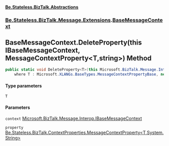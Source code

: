 #### [Be.Stateless.BizTalk.Abstractions](README.md 'README')
### [Be.Stateless.BizTalk.Message.Extensions](Be.Stateless.BizTalk.Message.Extensions.md 'Be.Stateless.BizTalk.Message.Extensions').[BaseMessageContext](BaseMessageContext.md 'Be.Stateless.BizTalk.Message.Extensions.BaseMessageContext')

## BaseMessageContext.DeleteProperty<T>(this IBaseMessageContext, MessageContextProperty<T,string>) Method

```csharp
public static void DeleteProperty<T>(this Microsoft.BizTalk.Message.Interop.IBaseMessageContext context, Be.Stateless.BizTalk.ContextProperties.MessageContextProperty<T,string> property)
    where T : Microsoft.XLANGs.BaseTypes.MessageContextPropertyBase, new();
```
#### Type parameters

<a name='Be.Stateless.BizTalk.Message.Extensions.BaseMessageContext.DeleteProperty_T_(thisMicrosoft.BizTalk.Message.Interop.IBaseMessageContext,Be.Stateless.BizTalk.ContextProperties.MessageContextProperty_T,string_).T'></a>

`T`
#### Parameters

<a name='Be.Stateless.BizTalk.Message.Extensions.BaseMessageContext.DeleteProperty_T_(thisMicrosoft.BizTalk.Message.Interop.IBaseMessageContext,Be.Stateless.BizTalk.ContextProperties.MessageContextProperty_T,string_).context'></a>

`context` [Microsoft.BizTalk.Message.Interop.IBaseMessageContext](https://docs.microsoft.com/en-us/dotnet/api/Microsoft.BizTalk.Message.Interop.IBaseMessageContext 'Microsoft.BizTalk.Message.Interop.IBaseMessageContext')

<a name='Be.Stateless.BizTalk.Message.Extensions.BaseMessageContext.DeleteProperty_T_(thisMicrosoft.BizTalk.Message.Interop.IBaseMessageContext,Be.Stateless.BizTalk.ContextProperties.MessageContextProperty_T,string_).property'></a>

`property` [Be.Stateless.BizTalk.ContextProperties.MessageContextProperty&lt;](MessageContextProperty_T,TR_.md 'Be.Stateless.BizTalk.ContextProperties.MessageContextProperty<T,TR>')[T](BaseMessageContext.DeleteProperty_T_(thisIBaseMessageContext,MessageContextProperty_T,string_).md#Be.Stateless.BizTalk.Message.Extensions.BaseMessageContext.DeleteProperty_T_(thisMicrosoft.BizTalk.Message.Interop.IBaseMessageContext,Be.Stateless.BizTalk.ContextProperties.MessageContextProperty_T,string_).T 'Be.Stateless.BizTalk.Message.Extensions.BaseMessageContext.DeleteProperty<T>(this Microsoft.BizTalk.Message.Interop.IBaseMessageContext, Be.Stateless.BizTalk.ContextProperties.MessageContextProperty<T,string>).T')[,](MessageContextProperty_T,TR_.md 'Be.Stateless.BizTalk.ContextProperties.MessageContextProperty<T,TR>')[System.String](https://docs.microsoft.com/en-us/dotnet/api/System.String 'System.String')[&gt;](MessageContextProperty_T,TR_.md 'Be.Stateless.BizTalk.ContextProperties.MessageContextProperty<T,TR>')